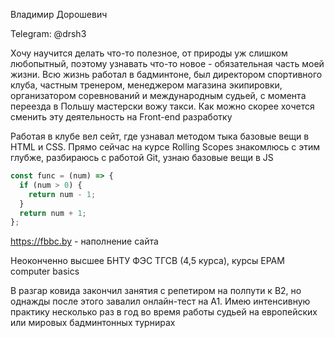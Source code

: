 Владимир Дорошевич

Telegram: @drsh3

Хочу научится делать что-то полезное, от природы уж слишком любопытный, поэтому узнавать что-то новое - обязательная часть моей жизни. Всю жизнь работал в бадминтоне, был директором спортивного клуба, частным тренером, менеджером магазина экипировки, организатором соревнований и международным судьей, с момента переезда в Польшу мастерски вожу такси. Как можно скорее хочется сменить эту деятельность на Front-end разработку

Работая в клубе вел сейт, где узнавал методом тыка базовые вещи в HTML и CSS. Прямо сейчас на курсе Rolling Scopes знакомлюсь с этим глубже, разбираюсь с работой Git, узнаю базовые вещи в JS

```javascript
const func = (num) => {
  if (num > 0) {
    return num - 1;
  }
  return num + 1;
};
```
https://fbbc.by - наполнение сайта

Неоконченно высшее БНТУ ФЭС ТГСВ (4,5 курса), курсы EPAM computer basics

В разгар ковида закончил занятия с репетиром на полпути к B2, но однажды после этого завалил онлайн-тест на A1. Имею интенсивную практику несколько раз в год во время работы судьей на европейских или мировых бадминтонных турнирах